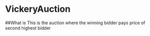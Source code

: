 # VickeryAuction
##What is
This is the auction where the winning bidder pays price of second highest bidder
 
